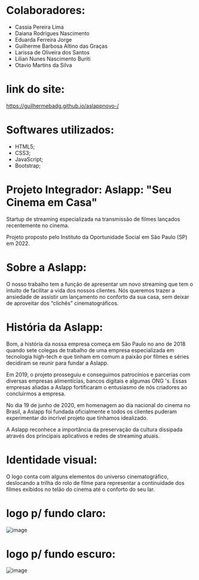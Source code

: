 # Colaboradores:
* Cassia Pereira Lima
* Daiana Rodrigues Nascimento
* Eduarda Ferreira Jorge
* Guilherme Barbosa Altino das Graças
* Larissa de Oliveira dos Santos
* Lilian Nunes Nascimento Buriti
* Otavio Martins da Silva

# link do site:
https://guilhermebadg.github.io/aslappnovo-/

# Softwares utilizados:
* HTML5;
* CSS3;
* JavaScript;
* Bootstrap;

# Projeto Integrador: Aslapp: "Seu Cinema em Casa"

Startup de streaming especializada na transmissão de filmes lançados recentemente no cinema.

Projeto proposto pelo Instituto da Oportunidade Social em São Paulo (SP) em 2022.

# Sobre a Aslapp:

O nosso trabalho tem a função de apresentar um novo streaming que tem o intuito de facilitar a vida dos nossos clientes. Nós queremos trazer a ansiedade de assistir um lançamento no conforto da sua casa, sem deixar de aproveitar dos “clichês” cinematográficos.

# História da Aslapp:

Bom, a história da nossa empresa começa em São Paulo no ano de 2018 quando sete colegas de trabalho de uma empresa especializada em tecnologia high-tech e que tinham em comum a paixão por filmes e séries decidiram se reunir para fundar a Aslapp.

Em 2019, o projeto prosseguiu e conseguimos patrocínios e parcerias com diversas empresas alimentícias, bancos digitais e algumas ONG 's. Essas empresas aliadas a Aslapp fortificaram o entusiasmo de nós criadores ao concluirmos a empresa.

No dia 19 de junho de 2020, em homenagem ao dia nacional do cinema no Brasil, a Aslapp foi fundada oficialmente e todos os clientes puderam experimentar do incrível projeto que tínhamos idealizado.

A Aslapp reconhece a importância da preservação da cultura dissipada através dos principais aplicativos e redes de streaming atuais.

# Identidade visual:

O logo conta com alguns elementos do universo cinematográfico, deslocando a trilha do rolo de filme para representar a continuidade dos filmes exibidos no telão do cinema até o conforto do seu lar.

# logo p/ fundo claro: 
![image](https://user-images.githubusercontent.com/102738385/178333700-2cd3236f-de03-4aab-89f7-b5bed5e4e8b8.png)

# logo p/ fundo escuro:
![image](https://user-images.githubusercontent.com/102738385/178333765-d312ab7e-4cf3-46cd-947b-22b3c71b9c23.png)

